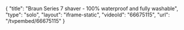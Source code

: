 {
    "title": "Braun Series 7 shaver - 100% waterproof and fully washable",
    "type": "solo",
    "layout": "iframe-static",
    "videoId": "66675115",
    "url": "\/tvpembed\/66675115"
}